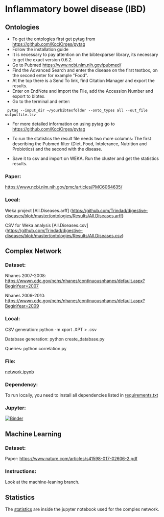 # Inflammatory bowel disease (IBD)

## Ontologies
- To get the ontologies first get pytag from https://github.com/KociOrges/pytag
- Follow the installation guide
- It is necessary to pay attention on the bibtexparser library, its necessary to get the exact version 0.6.2.
- Go to Pubmed https://www.ncbi.nlm.nih.gov/pubmed/
- Find the Advanced Search and enter the disease on the first textbox, on the second enter for example "Food".
- At the top there is a Send To link, find Citation Manager and export the results.
- Enter on EndNote and import the File, add the Accession Number and export to bibtex.
- Go to the terminal and enter:

```
 pytag --input_dir ~/yourbibtexfolder --onto_types all --out_file outputfile.tsv

```
- For more detailed information on using pytag go to https://github.com/KociOrges/pytag

- To run the statistics the result file needs two more columns: The first describing the Pubmed filter (Diet, Food, Intolerance, Nutrition and Probiotics) and the second with the disease.

- Save it to csv and import on WEKA. Run the cluster and get the statistics results.

### Paper:
  https://www.ncbi.nlm.nih.gov/pmc/articles/PMC6064635/
  
### Local:
Weka project [All.Diseases.arff] (https://github.com/Trindad/digestive-diseases/blob/master/ontologies/Results/All.Diseases.arff)

CSV for Weka analysis [All.Diseases.csv] (https://github.com/Trindad/digestive-diseases/blob/master/ontologies/Results/All.Diseases.csv)

## Complex Network

### Dataset:
  Nhanes 2007-2008: https://wwwn.cdc.gov/nchs/nhanes/continuousnhanes/default.aspx?BeginYear=2007

  Nhanes 2009-2010: https://wwwn.cdc.gov/nchs/nhanes/continuousnhanes/default.aspx?BeginYear=2009

### Local:
  CSV generation:
  python -m xport <filename>.XPT > <filename>.csv

  Database generation:
  python create_database.py

  Queries:
  python correlation.py

### File: 
  [network.ipynb](https://github.com/Trindad/digestive-diseases/blob/master/network/network.ipynb)
  
### Dependency:
  To run locally, you need to install all dependencies listed in [requirements.txt](https://github.com/Trindad/digestive-diseases/blob/network/requirements.txt)

### Jupyter:
[![Binder](https://mybinder.org/badge_logo.svg)](https://mybinder.org/v2/gh/Trindad/digestive-diseases/network)


## Machine Learning

### Dataset:
  Paper: https://www.nature.com/articles/s41598-017-02606-2.pdf

### Instructions:
  Look at the machine-leaning branch.

## Statistics

 The [statistics](https://github.com/Trindad/digestive-diseases/blob/network/network/statistics_and_correlation.ipynb) are inside the jupyter notebook used for the complex network.
